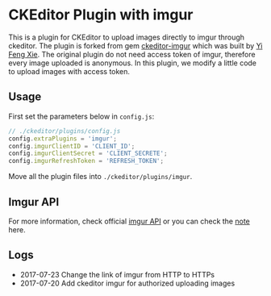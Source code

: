 # CKEditor Plugin with imgur

This is a plugin for CKEditor to upload images directly to imgur through ckeditor. The plugin is forked from gem [ckeditor-imgur](https://github.com/yfxie/ckeditor-imgur) which was built by [Yi Feng Xie](https://github.com/yfxie). The original plugin do not need access token of imgur, therefore every image uploaded is anonymous. In this plugin, we modify a little code to upload images with access token.

## Usage

First set the parameters below in `config.js`:

```javascript
// ./ckeditor/plugins/config.js
config.extraPlugins = 'imgur';
config.imgurClientID = 'CLIENT_ID';
config.imgurClientSecret = 'CLIENT_SECRETE';
config.imgurRefreshToken = 'REFRESH_TOKEN';
```

Move all the plugin files into `./ckeditor/plugins/imgur`.

## Imgur API

For more information, check official [imgur API](https://apidocs.imgur.com/) or you can check the [note](https://hackmd.io/s/r1R3T3pBZ) here.

## Logs
- 2017-07-23 Change the link of imgur from HTTP to HTTPs
- 2017-07-20 Add ckeditor imgur for authorized uploading images

